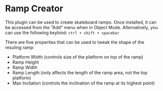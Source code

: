 # Ramp Creator

This plugin can be used to create skateboard ramps. Once installed, it can be accessed from the "Add" menu when in Object Mode. 
Alternatively, you can use the following keybind: `ctrl + shift + spacebar`

There are five properties that can be used to tweak the shape of the resuling ramp: 

- Platform Width (controls size of the platform on top of the ramp)
- Ramp Height
- Ramp Width
- Ramp Length (only affects the length of the ramp area, not the top platform)
- Max Incliation (controls the inclination of the ramp at its highest point)